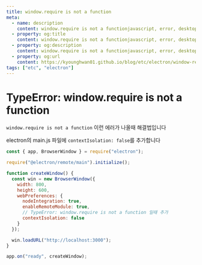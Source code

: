 ```yaml
---
title: window.require is not a function
meta:
  - name: description
    content: window.require is not a functionjavascript, error, desktopCapturer
  - property: og:title
    content: window.require is not a functionjavascript, error, desktopCapturer
  - property: og:description
    content: window.require is not a functionjavascript, error, desktopCapturer
  - property: og:url
    content: https://kyounghwan01.github.io/blog/etc/electron/window-require-error/
tags: ["etc", "electron"]
---
```


# TypeError: window.require is not a function

`window.require is not a function` 이런 에러가 나올때 해결법입니다

electron의 main.js 파일에 `contextIsolation: false`를 추가합니다

```js {12,13}
const { app, BrowserWindow } = require("electron");

require("@electron/remote/main").initialize();

function createWindow() {
  const win = new BrowserWindow({
    width: 800,
    height: 600,
    webPreferences: {
      nodeIntegration: true,
      enableRemoteModule: true,
      // TypeError: window.require is not a function 일때 추가
      contextIsolation: false
    }
  });

  win.loadURL("http://localhost:3000");
}

app.on("ready", createWindow);
```

<TagLinks />

<Comment />
